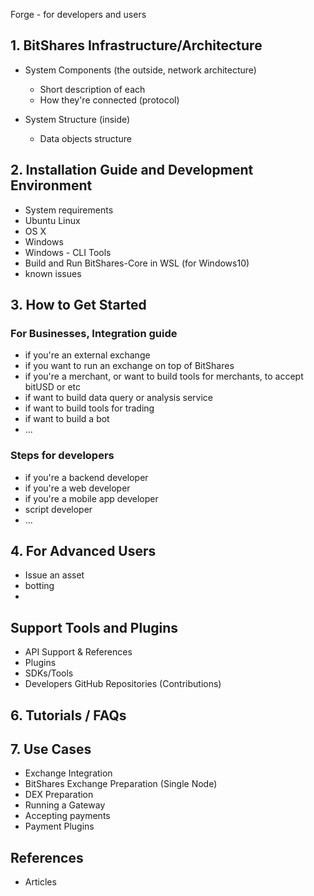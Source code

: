 Forge - for developers and users

## 1. BitShares Infrastructure/Architecture
- System Components (the outside, network architecture)
  - Short description of each
  - How they're connected (protocol)

- System Structure (inside)
  - Data objects structure

## 2. Installation Guide and Development Environment
- System requirements
- Ubuntu Linux
- OS X
- Windows
- Windows - CLI Tools
- Build and Run BitShares-Core in WSL (for Windows10)
- known issues

## 3. How to Get Started 
### For Businesses, Integration guide
- if you're an external exchange
- if you want to run an exchange on top of BitShares
- if you're a merchant, or want to build tools for merchants, to accept bitUSD or etc
- if want to build data query or analysis service
- if want to build tools for trading
- if want to build a bot
- ...

### Steps for developers
- if you're a backend developer
- if you're a web developer
- if you're a mobile app developer
- script developer
- ...

## 4. For Advanced Users
- Issue an asset
- botting
- 

## Support Tools and Plugins
- API Support & References
- Plugins
- SDKs/Tools
- Developers GitHub Repositories (Contributions)

## 6. Tutorials / FAQs

## 7. Use Cases
- Exchange Integration
- BitShares Exchange Preparation (Single Node)
- DEX Preparation
- Running a Gateway
- Accepting payments
- Payment Plugins  
 
	
## References
-  Articles

